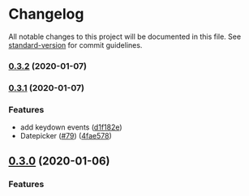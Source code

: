 # Changelog

All notable changes to this project will be documented in this file. See [standard-version](https://github.com/conventional-changelog/standard-version) for commit guidelines.

### [0.3.2](https://github.com/hdpinc/rehooks/compare/v0.3.1...v0.3.2) (2020-01-07)

### [0.3.1](https://github.com/hdpinc/rehooks/compare/v0.3.0...v0.3.1) (2020-01-07)


### Features

* add keydown events ([d1f182e](https://github.com/hdpinc/rehooks/commit/d1f182e99401ec73c27ea68329806933649212a6))
* Datepicker ([#79](https://github.com/hdpinc/rehooks/issues/79)) ([4fae578](https://github.com/hdpinc/rehooks/commit/4fae5788f0b098f8a769a73880678a0875a344f8))

## [0.3.0](https://github.com/hdpinc/rehooks/compare/v0.2.0...v0.3.0) (2020-01-06)


### Features
